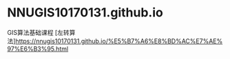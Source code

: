 # NNUGIS10170131.github.io
GIS算法基础课程
[左转算法]https://nnugis10170131.github.io/%E5%B7%A6%E8%BD%AC%E7%AE%97%E6%B3%95.html
